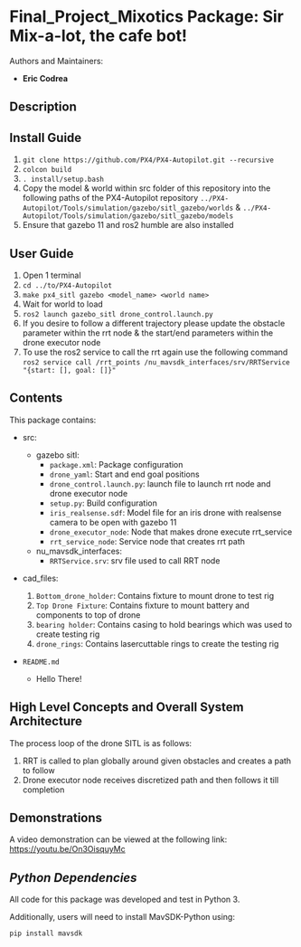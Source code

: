 # Final_Project_Mixotics Package: Sir Mix-a-lot, the cafe bot!

Authors and Maintainers: 
- **Eric Codrea**
  


## **Description**


## **Install Guide**
1. `git clone https://github.com/PX4/PX4-Autopilot.git --recursive`
2. `colcon build`
3. `. install/setup.bash`
4. Copy the model & world within src folder of this repository into the following paths of the PX4-Autopilot repository `../PX4-Autopilot/Tools/simulation/gazebo/sitl_gazebo/worlds`  & `../PX4-Autopilot/Tools/simulation/gazebo/sitl_gazebo/models`  
5. Ensure that gazebo 11 and ros2 humble are also installed

## **User Guide**
1. Open 1 terminal
2. `cd ../to/PX4-Autopilot` 
3. `make px4_sitl gazebo <model_name> <world name>`
4. Wait for world to load
5. `ros2 launch gazebo_sitl drone_control.launch.py`
6. If you desire to follow a different trajectory please update the obstacle parameter within the rrt node & the start/end parameters within the drone executor node
7. To use the ros2 service to call the rrt again use the following command `ros2 service call /rrt_points /nu_mavsdk_interfaces/srv/RRTService "{start: [], goal: []}" `


## Contents

This package contains:
- src:
    - gazebo sitl:
        - `package.xml`: Package configuration
        - `drone_yaml`: Start and end goal positions
        - `drone_control.launch.py`: launch file to launch rrt node and drone executor node
        - `setup.py`: Build configuration
        - `iris_realsense.sdf`: Model file for an iris drone with realsense camera to be open with gazebo 11
        - `drone_executor_node`: Node that makes drone execute rrt_service
        - `rrt_service_node`: Service node that creates rrt path
    - nu_mavsdk_interfaces:
        - `RRTService.srv`: srv file used to call RRT node
- cad_files:
    1. `Bottom_drone_holder`: Contains fixture to mount drone to test rig
    2. `Top Drone Fixture`: Contains fixture to mount battery and components to top of drone
    3. `bearing holder`: Contains casing to hold bearings which was used to create testing rig
    4. `drone_rings`: Contains lasercuttable rings to create the testing rig

- `README.md`
    * Hello There!


## High Level Concepts and Overall System Architecture

The process loop of the drone SITL is as follows:
1. RRT is called to plan globally around given obstacles and creates a path to follow
2. Drone executor node receives discretized path and then follows it till completion

## Demonstrations
A video demonstration can be viewed at the following link: https://youtu.be/On3OisquyMc


## *Python Dependencies*
All code for this package was developed and test in Python 3. 

Additionally, users will need to install MavSDK-Python using:
```python
pip install mavsdk
```
